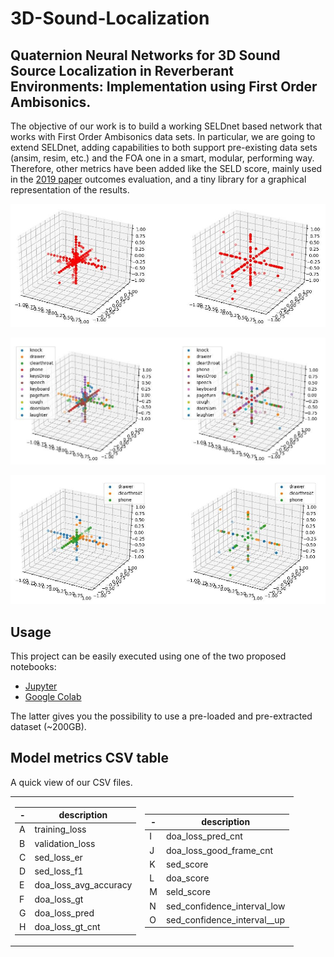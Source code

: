 # 3D-Sound-Localization
## Quaternion Neural Networks for 3D Sound Source Localization in Reverberant Environments: Implementation using First Order Ambisonics.

The objective of our work is to build a working SELDnet based network that works with First Order Ambisonics data sets. In particular, we are going to extend SELDnet, adding capabilities to both support pre-existing data sets (ansim, resim, etc.) and the FOA one in a smart, modular, performing way. Therefore, other metrics have been added like the SELD score, mainly used in the [2019 paper](https://github.com/RickyMexx/3D-Sound-Localization/blob/master/Papers/2019_Quaternion%20Convolutional%20Neural%20Networks%20for%20Detection%20and%20Localization%20of%203D%20Sound%20Events.pdf) outcomes evaluation, and a tiny library for a graphical representation of the results.


![doa](/Report/img/plot_doa.jpg)

![seld](/Report/img/plot_labels.jpg)

![seld3](/Report/img/plot_3labels.jpg)

## Usage
This project can be easily executed using one of the two proposed notebooks:
- [Jupyter](/Notebooks/3DSELD-Local.ipynb)
- [Google Colab](/Notebooks/3DSELD-Colab.ipynb)

The latter gives you the possibility to use a pre-loaded and pre-extracted dataset (~200GB).


## Model metrics CSV table 
A quick view of our CSV files.
<table>
<tr><td>

| - | description |
| --- | --- |
| A | training_loss |
| B | validation_loss |
| C | sed_loss_er |
| D | sed_loss_f1 |
| E | doa_loss_avg_accuracy |
| F | doa_loss_gt |
| G | doa_loss_pred |
| H | doa_loss_gt_cnt |

</td><td>
 
| - | description |
| --- | --- |
| I | doa_loss_pred_cnt |
| J | doa_loss_good_frame_cnt |
| K | sed_score |
| L | doa_score |
| M | seld_score |
| N | sed_confidence_interval_low |
| O | sed_confidence_interval__up |


</td></tr> </table>




